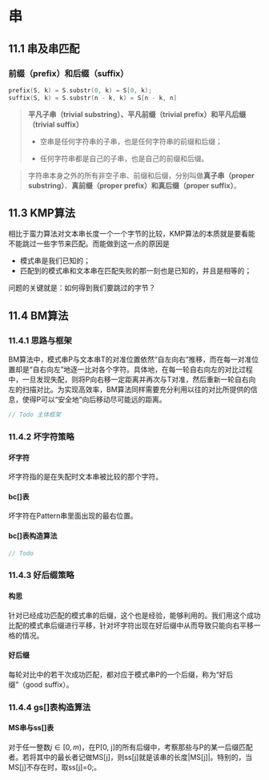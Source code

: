 # 串

## 11.1 串及串匹配

### 前缀（prefix）和后缀（suffix） 

```c++
prefix(S, k) = S.substr(0, k) = S[0, k);
suffix(S, k) = S.substr(n - k, k) = S[n - k, n]
```

> **平凡子串（trivial substring）、平凡前缀（trivial prefix）和平凡后缀（trivial suffix）**
>
> - 空串是任何字符串的子串，也是任何字符串的前缀和后缀；
>
> - 任何字符串都是自己的子串，也是自己的前缀和后缀。

> 字符串本身之外的所有非空子串、前缀和后缀，分别叫做**真子串（proper substring）**、**真前缀（proper prefix）**和**真后缀（proper suffix）**。



## 11.3 KMP算法

相比于蛮力算法对文本串长度一个一个字节的比较，KMP算法的本质就是要看能不能跳过一些字节来匹配。而能做到这一点的原因是

- 模式串是我们已知的；
- 匹配到的模式串和文本串在匹配失败的那一刻也是已知的，并且是相等的；

问题的关键就是：如何得到我们要跳过的字节？



## 11.4 BM算法

### 11.4.1 思路与框架

BM算法中，模式串P与文本串T的对准位置依然“自左向右”推移，而在每一对准位置却是“自右向左”地逐一比对各个字符。具体地，在每一轮自右向左的对比过程中，一旦发现失配，则将P向右移一定距离并再次与T对准，然后重新一轮自右向左的扫描对比。为实现高效率，BM算法同样需要充分利用以往的对比所提供的信息，使得P可以“安全地”向后移动尽可能远的距离。

```c++
// Todo 主体框架
```



### 11.4.2 坏字符策略

#### 坏字符

坏字符指的是在失配时文本串被比较的那个字符。



#### bc[]表

坏字符在Pattern串里面出现的最右位置。



#### bc[]表构造算法

```c++
// Todo
```



### 11.4.3 好后缀策略

#### 构思

针对已经成功匹配的模式串的后缀，这个也是经验，能够利用的。我们用这个成功比配的模式串后缀进行平移，针对坏字符出现在好后缀中从而导致只能向右平移一格的情况。



#### 好后缀

每轮对比中的若干次成功匹配，都对应于模式串P的一个后缀，称为“好后缀”（good suffix）。



### 11.4.4 gs[]表构造算法

#### MS串与ss[]表

对于任一整数$j \in [0, m)$，在P[0, j]的所有后缀中，考察那些与P的某一后缀匹配者。若将其中的最长者记做MS[j]，则ss[j]就是该串的长度|MS[j]|。特别的，当MS[j]不存在时，取ss[j]=0;。









